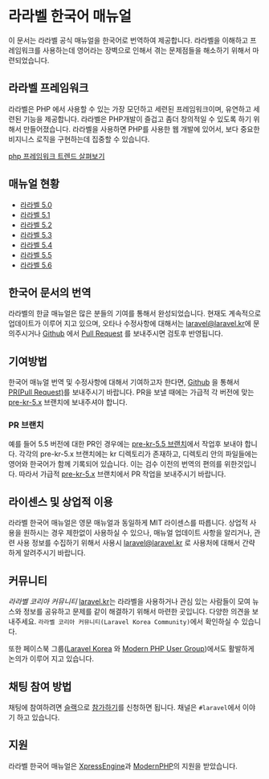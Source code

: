 # 라라벨 한국어 매뉴얼

이 문서는 라라벨 공식 매뉴얼을 한국어로 번역하여 제공합니다. 라라벨을 이해하고 프레임워크를 사용하는데 영어라는 장벽으로 인해서 겪는 문제점들을 해소하기 위해서 마련되었습니다.

## 라라벨 프레임워크

라라벨은 PHP 에서 사용할 수 있는 가장 모던하고 세련된 프레임워크이며, 유연하고 세련된 기능을 제공합니다. 라라벨은 PHP개발이 즐겁고 좀더 창의적일 수 있도록 하기 위해서 만들어졌습니다. 라라벨을 사용하면 PHP를 사용한 웹 개발에 있어서, 보다 중요한 비지니스 로직을 구현하는데 집중할 수 있습니다.

[php 프레임워크 트렌드 살펴보기](https://www.google.com/trends/explore?q=codeigniter,laravel,cakephp)

<script type="text/javascript" src="https://ssl.gstatic.com/trends_nrtr/744_RC08/embed_loader.js"></script> <script type="text/javascript"> trends.embed.renderExploreWidget("TIMESERIES", {"comparisonItem":[{"keyword":"codeigniter","geo":"","time":"today 5-y"},{"keyword":"laravel","geo":"","time":"today 5-y"},{"keyword":"cakephp","geo":"","time":"today 5-y"}],"category":0,"property":""}, {}); </script>

## 매뉴얼 현황
 * [라라벨 5.0](https://laravel.kr/docs/5.0)
 * [라라벨 5.1](https://laravel.kr/docs/5.1)
 * [라라벨 5.2](https://laravel.kr/docs/5.2)
 * [라라벨 5.3](https://laravel.kr/docs/5.3)
 * [라라벨 5.4](https://laravel.kr/docs/5.4)
 * [라라벨 5.5](https://laravel.kr/docs/5.5)
 * [라라벨 5.6](https://laravel.kr/docs/5.6)

## 한국어 문서의 번역

라라벨의 한글 매뉴얼은 많은 분들의 기여를 통해서 완성되었습니다. 현재도 계속적으로 업데이트가 이루어 지고 있으며, 오타나 수정사항에 대해서는 [laravel@laravel.kr](mailto:laravel@laravel.kr)에 문의주시거나 [Github](https://github.com/laravelkr/docs) 에서 [Pull Request](https://github.com/laravelkr/docs/pulls) 를 보내주시면 검토후 반영됩니다.

## 기여방법

한국어 매뉴얼 번역 및 수정사항에 대해서 기여하고자 한다면, [Github](https://github.com/laravelkr/docs) 을 통해서 [PR(Pull Request)](https://github.com/laravelkr/docs/pulls)를 보내주시기 바랍니다. PR을 보낼 때에는 가급적 각 버전에 맞는 [pre-kr-5.x](https://github.com/laravelkr/docs/tree/pre-kr-5.5) 브랜치에 보내주셔야 합니다.

### PR 브랜치

예를 들어 5.5 버전에 대한 PR인 경우에는 [pre-kr-5.5 브랜치](https://github.com/laravelkr/docs/tree/pre-kr-5.5)에서 작업후 보내야 합니다. 각각의 pre-kr-5.x 브랜치에는 kr 디렉토리가 존재하고, 디렉토리 안의 파일들에는 영어와 한국어가 함께 기록되어 있습니다. 이는 검수 이전의 번역의 편의를 위한것입니다. 따라서 가급적 [pre-kr-5.x](https://github.com/laravelkr/docs/tree/pre-kr-5.5) 브랜치에서 PR 작업을 보내주시기 바랍니다.

## 라이센스 및 상업적 이용

라라벨 한국어 매뉴얼은 영문 매뉴얼과 동일하게 MIT 라이센스를 따릅니다. 상업적 사용을 원하시는 경우 제한없이 사용하실 수 있으나, 매뉴얼 업데이트 사항을 알리거나, 관련 사용 정보를 수집하기 위해서 사용시 [laravel@laravel.kr](mailto:laravel@laravel.kr) 로 사용처에 대해서 간략하게 알려주시기 바랍니다.

## 커뮤니티

*라라벨 코리아 커뮤니티* [laravel.kr](https://laravel.kr)는 라라벨을 사용하거나 관심 있는 사람들이 모여 뉴스와 정보를 공유하고 문제를 같이 해결하기 위해서 마련한 곳입니다. 다양한 의견을 보내주세요. `라라벨 코리아 커뮤니티(Laravel Korea Community)`에서 확인하실 수 있습니다.

또한 페이스북 그룹([Laravel Korea](https://www.facebook.com/groups/laravelkorea/) 와  [Modern PHP User Group](https://www.facebook.com/groups/655071604594451/))에서도 활발하게 논의가 이루어 지고 있습니다.

## 채팅 참여 방법

채팅에 참여하려면 [슬랙](https://modernpug.slack.com)으로 [참가하기](http://slack-invite.modernpug.org/)를 신청하면 됩니다. 채널은 `#laravel`에서 이야기 하고 있습니다.

## 지원

라라벨 한국어 매뉴얼은 [XpressEngine](https://xpressengine.io)과 [ModernPHP](http://www.modernpug.org/)의 지원을 받았습니다.
